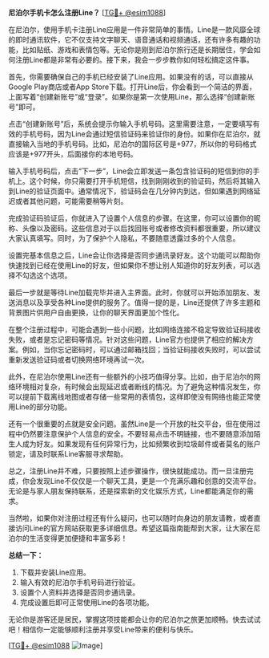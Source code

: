 **尼泊尔手机卡怎么注册Line？** [[TG💪+ @esim1088](https://t.me/s/esim1088)]

在尼泊尔，使用手机卡注册Line应用是一件非常简单的事情。Line是一款风靡全球的即时通讯软件，它不仅支持文字聊天、语音通话和视频通话，还有许多有趣的功能，比如贴纸、游戏和表情包等。无论你是刚到尼泊尔旅行还是长期居住，学会如何注册Line都是非常有必要的。接下来，我会一步步教你如何轻松搞定这件事。

首先，你需要确保自己的手机已经安装了Line应用。如果没有的话，可以直接从Google Play商店或者App Store下载。打开Line后，你会看到一个简洁的界面，上面写着“创建新账号”或“登录”。如果你是第一次使用Line，那么选择“创建新账号”即可。

点击“创建新账号”后，系统会提示你输入手机号码。这里需要注意，一定要填写有效的手机号码，因为Line会通过短信验证码来验证你的身份。如果你在尼泊尔，就直接输入当地的手机号码。比如，尼泊尔的国际区号是+977，所以你的号码格式应该是+977开头，后面接你的本地号码。

输入手机号码后，点击“下一步”，Line会立即发送一条包含验证码的短信到你的手机上。这个时候，你只需要打开手机短信，找到刚刚收到的验证码，然后将其输入到Line的验证页面中。通常情况下，验证码会在几分钟内到达，但如果遇到网络延迟或者其他问题，可能需要稍等片刻。

完成验证码验证后，你就进入了设置个人信息的步骤。在这里，你可以设置你的昵称、头像以及密码。这些信息对于以后找回账号或者修改资料都很重要，所以建议大家认真填写。同时，为了保护个人隐私，不要随意透露过多的个人信息。

设置完基本信息之后，Line会让你选择是否同步通讯录好友。这个功能可以帮助你快速找到已经在使用Line的好友，但如果你不想让别人知道你的好友列表，可以选择不勾选这个选项。

最后一步就是等待Line加载完毕并进入主界面。此时，你就可以开始添加朋友、发送消息以及享受各种Line提供的服务了。值得一提的是，Line还提供了许多主题和背景图片供用户自由更换，让你的聊天界面更加个性化。

在整个注册过程中，可能会遇到一些小问题，比如网络连接不稳定导致验证码接收失败，或者是忘记密码等情况。针对这些问题，Line官方也提供了相应的解决方案。例如，当你忘记密码时，可以通过邮箱找回；当验证码接收失败时，可以尝试重新发送验证码或者切换网络环境再试一次。

此外，在尼泊尔使用Line还有一些额外的小技巧值得分享。比如，由于尼泊尔的网络环境相对复杂，有时候会出现延迟或者断线的情况。为了避免这种情况发生，你可以提前下载离线地图或者存储一些常用的表情包，这样即使没有网络也能正常使用Line的部分功能。

还有一个很重要的点就是安全问题。虽然Line是一个开放的社交平台，但在使用过程中仍然要注意保护个人信息的安全。不要轻易点击不明链接，也不要随意添加陌生人成为好友。如果发现有任何异常行为，比如频繁收到垃圾邮件或者莫名的账户锁定，请及时联系Line客服寻求帮助。

总之，注册Line并不难，只要按照上述步骤操作，很快就能成功。而一旦注册完成，你会发现Line不仅仅是一个聊天工具，更是一个充满乐趣和创意的交流平台。无论是与家人朋友保持联系，还是探索新的文化娱乐方式，Line都能满足你的需求。

当然啦，如果你对注册过程还有什么疑问，也可以随时向身边的朋友请教，或者直接访问Line的官方网站获取更多详细信息。希望这篇指南能帮到大家，让大家在尼泊尔的生活变得更加便捷和丰富多彩！

**总结一下：**
1. 下载并安装Line应用。
2. 输入有效的尼泊尔手机号码进行验证。
3. 设置个人资料并选择是否同步通讯录。
4. 完成设置后即可正常使用Line的各项功能。

无论你是游客还是居民，掌握这项技能都会让你的尼泊尔之旅更加顺畅。快去试试吧！相信你一定能够顺利注册并享受Line带来的便利与快乐。

[[TG💪+ @esim1088](https://t.me/s/esim1088) ![Image](https://i.postimg.cc/4NQfJmqS/Snipaste-2025-05-13-00-14-12.png)]